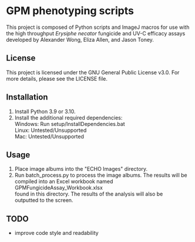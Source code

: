 # GPM phenotyping scripts
This project is composed of Python scripts and ImageJ macros for use with
the high throughput *Erysiphe necator* fungicide and UV-C efficacy assays
developed by Alexander Wong, Eliza Allen, and Jason Toney.

## License
This project is licensed under the GNU General Public License v3.0.
For more details, please see the LICENSE file.

## Installation
1) Install Python 3.9 or 3.10.
2) Install the additional required dependencies:\
    Windows: Run setup/InstallDependencies.bat\
    Linux: Untested/Unsupported\
    Mac: Untested/Unsupported

## Usage
1) Place image albums into the "ECHO Images" directory.
2) Run batch_process.py to process the image albums. The results will be\
    compiled into an Excel workbook named GPMFungicideAssay_Workbook.xlsx\
    found in this directory. The results of the analysis will also be\
    outputted to the screen.

## TODO
- improve code style and readability
